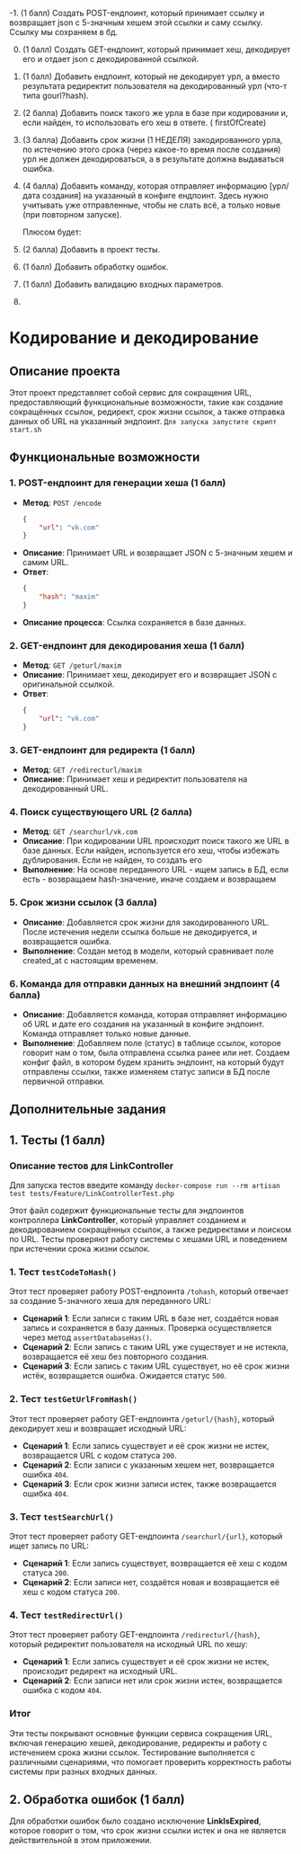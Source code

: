 -1. (1 балл) Создать POST-ендпоинт, который принимает ссылку и возвращает json с 5-значным хешем этой ссылки и саму
ссылку. Ссылку мы сохраняем в бд.

0. (1 балл) Создать GET-ендпоинт, который принимает хеш, декодирует его и отдает json с декодированной ссылкой.
1. (1 балл) Добавить ендпоинт, который не декодирует урл, а вместо результата редиректит пользователя на декодированный
   урл (что-т типа gourl?hash).
2. (2 балла) Добавить поиск такого же урла в базе при кодировании и, если найден, то использовать его хеш в ответе. (
   firstOfCreate)
3. (3 балла) Добавить срок жизни (1 НЕДЕЛЯ) закодированного урла, по истечению этого срока (через какое-то время после
   создания) урл не должен декодироваться, а в результате должна выдаваться ошибка.

4. (4 балла) Добавить команду, которая отправляет информацию [урл/дата создания] на указанный в конфиге ендпоинт. Здесь
   нужно учитывать уже отправленные, чтобы не слать всё, а только новые (при повторном запуске).

   Плюсом будет:
1. (2 балла) Добавить в проект тесты.
2. (1 балл) Добавить обработку ошибок.
3. (1 балл) Добавить валидацию входных параметров.
4.

# Кодирование и декодирование

## Описание проекта

Этот проект представляет собой сервис для сокращения URL, предоставляющий функциональные возможности, такие как создание
сокращённых ссылок, редирект, срок жизни ссылок, а также отправка данных об URL на указанный эндпоинт.
`Для запуска запустите скрипт start.sh`

## Функциональные возможности

### 1. POST-ендпоинт для генерации хеша (1 балл)

- **Метод**: `POST /encode`
  ```json
  {
      "url": "vk.com"
  }
- **Описание**: Принимает URL и возвращает JSON с 5-значным хешем и самим URL.
- **Ответ**:
  ```json
  {
      "hash": "maxim"
  }
- **Описание процесса**: Ссылка сохраняется в базе данных.

### 2. GET-ендпоинт для декодирования хеша (1 балл)

- **Метод**: `GET /geturl/maxim`
- **Описание**: Принимает хеш, декодирует его и возвращает JSON с оригинальной ссылкой.
- **Ответ**:
  ```json
  {
      "url": "vk.com"
  }

### 3. GET-ендпоинт для редиректа (1 балл)

- **Метод**: `GET /redirecturl/maxim`
- **Описание**: Принимает хеш и редиректит пользователя на декодированный URL.

### 4. Поиск существующего URL (2 балла)

- **Метод**: `GET /searchurl/vk.com`
- **Описание**: При кодировании URL происходит поиск такого же URL в базе данных.
  Если найден, используется его хеш, чтобы избежать дублирования. Если не найден, то создать его
- **Выполнение**: На основе переданного URL - ищем запись в БД, если есть - возвращаем hash-значение,
  иначе создаем и возвращаем

### 5. Срок жизни ссылок (3 балла)

- **Описание**: Добавляется срок жизни для закодированного URL.
  После истечения недели ссылка больше не декодируется, и возвращается ошибка.
- **Выполнение**: Создан метод в модели, который сравнивает поле created_at с настоящим временем.

### 6. Команда для отправки данных на внешний эндпоинт (4 балла)

- **Описание**: Добавляется команда, которая отправляет информацию об URL и дате его создания на указанный в конфиге
  эндпоинт. Команда отправляет только новые данные.
- **Выполнение**: Добавляем поле (статус) в таблице ссылок, которое говорит нам о том, была отправлена ссылка ранее или
  нет.
  Создаем конфиг файл, в котором будем хранить эндпоинт, на который будут отправлены ссылки, также изменяем статус
  записи в БД
  после первичной отправки.

## Дополнительные задания

## 1. Тесты (1 балл)

### Описание тестов для LinkController

Для запуска тестов введите команду `docker-compose run --rm artisan test tests/Feature/LinkControllerTest.php`

Этот файл содержит функциональные тесты для эндпоинтов контроллера **LinkController**, который управляет созданием и
декодированием сокращённых ссылок, а также редиректами и поиском по URL. Тесты проверяют работу системы с хешами URL и
поведением при истечении срока жизни ссылок.

### 1. Тест `testCodeToHash()`

Этот тест проверяет работу POST-ендпоинта `/tohash`, который отвечает за создание 5-значного хеша для переданного URL:

- **Сценарий 1**: Если записи с таким URL в базе нет, создаётся новая запись и сохраняется в базу данных. Проверка
  осуществляется через метод `assertDatabaseHas()`.
- **Сценарий 2**: Если запись с таким URL уже существует и не истекла, возвращается её хеш без повторного создания.
- **Сценарий 3**: Если запись с таким URL существует, но её срок жизни истёк, возвращается ошибка. Ожидается
  статус `500`.

### 2. Тест `testGetUrlFromHash()`

Этот тест проверяет работу GET-ендпоинта `/geturl/{hash}`, который декодирует хеш и возвращает исходный URL:

- **Сценарий 1**: Если запись существует и её срок жизни не истек, возвращается URL с кодом статуса `200`.
- **Сценарий 2**: Если записи с указанным хешем нет, возвращается ошибка `404`.
- **Сценарий 3**: Если срок жизни записи истек, также возвращается ошибка `404`.

### 3. Тест `testSearchUrl()`

Этот тест проверяет работу GET-ендпоинта `/searchurl/{url}`, который ищет запись по URL:

- **Сценарий 1**: Если запись существует, возвращается её хеш с кодом статуса `200`.
- **Сценарий 2**: Если записи нет, создаётся новая и возвращается её хеш с кодом статуса `200`.

### 4. Тест `testRedirectUrl()`

Этот тест проверяет работу GET-ендпоинта `/redirecturl/{hash}`, который редиректит пользователя на исходный URL по хешу:

- **Сценарий 1**: Если запись существует и её срок жизни не истек, происходит редирект на исходный URL.
- **Сценарий 2**: Если записи нет или срок жизни истек, возвращается ошибка с кодом `404`.

### Итог

Эти тесты покрывают основные функции сервиса сокращения URL, включая генерацию хешей, декодирование, редиректы и работу
с истечением срока жизни ссылок. Тестирование выполняется с различными сценариями, что помогает проверить корректность
работы системы при разных входных данных.

## 2. Обработка ошибок (1 балл)

Для обработки ошибок было создано исключение **LinkIsExpired**, которое говорит о том, что срок жизни ссылки истек и она
не является действительной в этом приложении.



